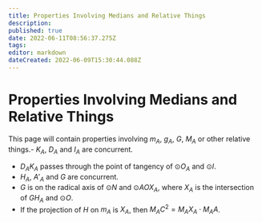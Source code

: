 ```yaml
---
title: Properties Involving Medians and Relative Things
description: 
published: true
date: 2022-06-11T08:56:37.275Z
tags: 
editor: markdown
dateCreated: 2022-06-09T15:30:44.088Z
---
```


# Properties Involving Medians and Relative Things
This page will contain properties involving $m_A$, $g_A$, $G$, $M_A$ or other relative things.- $K_A$, $D_A$ and $I_A$ are concurrent.
- $D_AK_A$ passes through the point of tangency of $\odot O_A$ and $\odot I$.
- $H_A$, $A'_A$ and $G$ are concurrent.
- $G$ is on the radical axis of $\odot N$ and $\odot AOX_A$, where $X_A$ is the intersection of $GH_A$ and $\odot O$.
- If the projection of $H$ on $m_A$ is $X_A$, then $M_AC^2=M_AX_A\cdot M_AA$.
